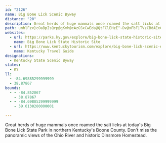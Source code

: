 ```yaml
---
id: "2126"
name: Big Bone Lick Scenic Byway
distance: "20"
description: Great herds of huge mammals once roamed the salt licks at today's Big Bone Lick State Park in northern Kentucky's Boone County. Don't miss the panoramic views of the Ohio River and historic Dinsmore Homestead.
path: unhlFzv}cOaBpIsQrp@gKxh@cAzGSxCwEda@QtFClEHzE^~Dv@xFbF|TVzCBdAExCOfBi@bCi@`BeMh\sCbG}DnHe@tA_AzDS~AOzC?vBbAd\`@tFGlHFz@f@dC~AxEZpALvBMdB]xAqErKyBtEwAbCe@lAU`AYdCOzFy@rCqGbNmGfMiAlD]~BAdCNtBd@~Bx@dCh@fCNfB?dBIfG_@nEi@pCiClJUrAOtBCdAR`Cd@bC|AnFT|A@xAG`AyAbLq@pBkA`B}WnZ}G|IkIlJwAxB{A~CkCzIWrAa@xDc@bNMzHIdBi@dF}@zDa@lAo@|AcD|FmA|Dy@`FmC|U_AbGm@xCkCrIUxAWdDIfC`@fJQ`DOfAUjAc@lA{@jBuBrCw@dBU|@w@|H[tD?j@HtAVdB`ApEBbAMpAs@~AyAxA_BjA_AnA]j@Sx@q@hEc@hAoJ`Nq@`BQtAEjB\dE?`BUrF]nDy@dD{A~Em@`Du@xGy@hDgDdLcEvLwJiAyIkBaLaIiBq@yBMy@YaEkHw@{@kBaAwN_CyAs@c@k@Uk@]{C{Bef@SmB]eAk@g@gDcAwE}@iCeBy@y@a@m@wAeDgJeZs@qBy@sAk@m@kDq@u@KcEGiAYi@c@e@s@{AcDF_A_AYi@]wE{D}B_AoDg@sJ]_B_@k@e@_@m@YaAiAeJYaA_@w@m@m@eAa@cA?uA^yKnD{AXw@B_Be@Y_@o@w@sCoF_@e@iAw@gB]sH@iBJiBf@cDpAcBz@kElEk@^o@Rs@HwGYcB?sG`AuADaBIuP{BcAEaIPePk@iTDsB\c@N}CvBkA`@kJ~@{KrAyAXgX`NmBr@[Am@w@sFiSOSg@MaAR}VnMqADi@Wg@i@cC}D{Wmd@k@sAeLeb@m@sAuAkA}CaBaF_AaHsB_BKiCBuIfAyASi@e@m@mAwBaHgC_GmBgDeBmEo@gAi@c@_@o@UeAY}EWgA{BcFwAeBEi@LuAYsAi@_BiBuBI{@D}@h@eE?qBUcEq@mCPo@~@aAXs@^gHTmBd@qA|@mArCqBnDcGpByAxAeBbBeCN[JgBk@{V
websites:
  - url: https://parks.ky.gov/explore/big-bone-lick-state-historic-site-7807
    name: Big Bone Lick State Historic Site
  - url: https://www.kentuckytourism.com/explore/big-bone-lick-scenic-drive-4845
    name: Kentucky Travel Guide
designations:
  - Kentucky State Scenic Byway
states:
  - KY
ll:
  - -84.69885299999999
  - 38.87867
bounds:
  - - -84.852867
    - 38.87867
  - - -84.69885299999999
    - 39.0130200000001

---
```


Great herds of huge mammals once roamed the salt licks at today's Big Bone Lick State Park in northern Kentucky's Boone County. Don't miss the panoramic views of the Ohio River and historic Dinsmore Homestead.
